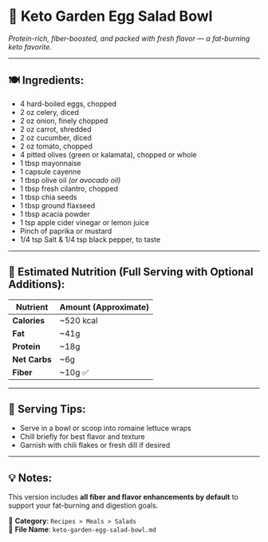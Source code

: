 # 🥚 Keto Garden Egg Salad Bowl  
*Protein-rich, fiber-boosted, and packed with fresh flavor — a fat-burning keto favorite.*

---

## 🍽️ Ingredients:
- 4 hard-boiled eggs, chopped  
- 2 oz celery, diced  
- 2 oz onion, finely chopped  
- 2 oz carrot, shredded  
- 2 oz cucumber, diced  
- 2 oz tomato, chopped  
- 4 pitted olives (green or kalamata), chopped or whole  
- 1 tbsp mayonnaise
- 1 capsule cayenne 
- 1 tbsp olive oil *(or avocado oil)*  
- 1 tbsp fresh cilantro, chopped  
- 1 tbsp chia seeds  
- 1 tbsp ground flaxseed
- 1 tbsp acacia powder
- 1 tsp apple cider vinegar or lemon juice  
- Pinch of paprika or mustard  
- 1/4 tsp Salt & 1/4 tsp black pepper, to taste  

---

## 🧾 Estimated Nutrition (Full Serving with Optional Additions):
| Nutrient     | Amount (Approximate) |
|--------------|----------------------|
| **Calories** | ~520 kcal  
| **Fat**      | ~41g  
| **Protein**  | ~18g  
| **Net Carbs**| ~6g  
| **Fiber**    | ~10g ✅  

---

## 🍴 Serving Tips:
- Serve in a bowl or scoop into romaine lettuce wraps  
- Chill briefly for best flavor and texture  
- Garnish with chili flakes or fresh dill if desired  

---

## 💡 Notes:
This version includes **all fiber and flavor enhancements by default** to support your fat-burning and digestion goals.

📁 **Category**: `Recipes > Meals > Salads`  
📄 **File Name**: `keto-garden-egg-salad-bowl.md`
